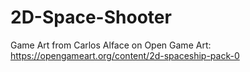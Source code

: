 # 2D-Space-Shooter
Game Art from Carlos Alface on Open Game Art: https://opengameart.org/content/2d-spaceship-pack-0
